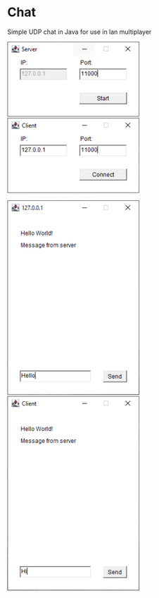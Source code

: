# Chat
Simple UDP chat in Java for use in lan multiplayer

<img src="ServerMenu.PNG" width="300" /> <img src="ClientMenu.PNG" width="300" />

<img src="Server.PNG" width="300" /> <img src="Client.PNG" width="300" />
